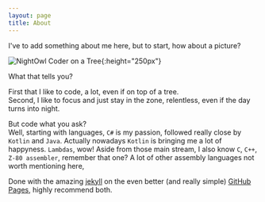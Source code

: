 ```yaml
---
layout: page
title: About
---
```

I've to add something about me here, but to start, how about a picture?


![NightOwl Coder on a Tree](../assets/NightOwlCoderTree.jpg){:height="250px"}

What that tells you?

First that I like to code, a lot, even if on top of a tree.<br>
Second, I like to focus and just stay in the zone, relentless, even if the day turns into night.

But code what you ask?<br>
Well, starting with languages, `C#` is my passion, followed really close by `Kotlin` and `Java`. Actually nowadays `Kotlin` is bringing me a lot of happyness. `Lambdas`, wow! Aside from those main stream, I also know `C`, `C++`, `Z-80 assembler`, remember that one? A lot of other assembly languages not worth mentioning here, 



Done with the amazing [jekyll](https://github.com/jekyll/jekyll) on the even better (and really simple) [GitHub Pages](https://help.github.com/en/github/working-with-github-pages), highly recommend both.